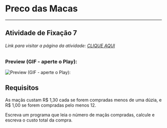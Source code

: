 # Preco das Macas  

---

## Atividade de Fixação 7  

###### Link para visitar a página da atividade: [CLIQUE AQUI](https://giunossauro.github.io/iFood_Lets-Code_Sala-842/2_Logica-com-JavaScript/Atividades-de-Fixacao/07_Preco-das-Macas/Preco-das-Macas.html)

### Preview (GIF - aperte o Play):

![Preview (GIF - aperte o Play):](https://github.com/Giunossauro/iFood_Lets-Code_Sala-842/blob/master/2_Logica-com-JavaScript/Atividades-de-Fixacao/img/2f7.gif)

## Requisitos

As maçãs custam R$ 1,30 cada se forem compradas menos de uma dúzia, e R$ 1,00 se forem compradas pelo menos 12.  
 
Escreva um programa que leia o número de maçãs compradas, calcule e escreva o custo total da compra.  
